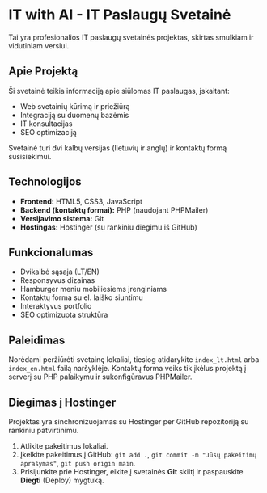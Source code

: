 # IT with AI - IT Paslaugų Svetainė

Tai yra profesionalios IT paslaugų svetainės projektas, skirtas smulkiam ir vidutiniam verslui.

## Apie Projektą

Ši svetainė teikia informaciją apie siūlomas IT paslaugas, įskaitant:

- Web svetainių kūrimą ir priežiūrą
- Integraciją su duomenų bazėmis
- IT konsultacijas
- SEO optimizaciją

Svetainė turi dvi kalbų versijas (lietuvių ir anglų) ir kontaktų formą susisiekimui.

## Technologijos

- **Frontend:** HTML5, CSS3, JavaScript
- **Backend (kontaktų formai):** PHP (naudojant PHPMailer)
- **Versijavimo sistema:** Git
- **Hostingas:** Hostinger (su rankiniu diegimu iš GitHub)

## Funkcionalumas

- Dvikalbė sąsaja (LT/EN)
- Responsyvus dizainas
- Hamburger meniu mobiliesiems įrenginiams
- Kontaktų forma su el. laiško siuntimu
- Interaktyvus portfolio
- SEO optimizuota struktūra

## Paleidimas

Norėdami peržiūrėti svetainę lokaliai, tiesiog atidarykite `index_lt.html` arba `index_en.html` failą naršyklėje. Kontaktų forma veiks tik įkėlus projektą į serverį su PHP palaikymu ir sukonfigūravus PHPMailer.

## Diegimas į Hostinger

Projektas yra sinchronizuojamas su Hostinger per GitHub repozitoriją su rankiniu patvirtinimu.

1.  Atlikite pakeitimus lokaliai.
2.  Įkelkite pakeitimus į GitHub: `git add .`, `git commit -m "Jūsų pakeitimų aprašymas"`, `git push origin main`.
3.  Prisijunkite prie Hostinger, eikite į svetainės **Git** skiltį ir paspauskite **Diegti** (Deploy) mygtuką.
